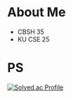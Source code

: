 # About Me
- CBSH 35
- KU CSE 25

# PS
[![Solved.ac Profile](http://mazassumnida.wtf/api/v2/generate_badge?boj=austin0817)](https://solved.ac/austin0817/)







<!--
**rrrref/rrrref** is a ✨ _special_ ✨ repository because its `README.md` (this file) appears on your GitHub profile.

Here are some ideas to get you started:

- 🔭 I’m currently working on ...
- 🌱 I’m currently learning ...
- 👯 I’m looking to collaborate on ...
- 🤔 I’m looking for help with ...
- 💬 Ask me about ...
- 📫 How to reach me: ...
- 😄 Pronouns: ...
- ⚡ Fun fact: ...
-->
